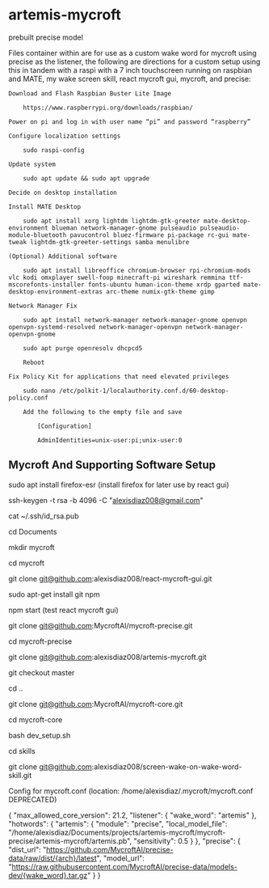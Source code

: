 # artemis-mycroft
prebuilt precise model

Files container within are for use as a custom wake word for mycroft using precise as the listener,
the following are directions for a custom setup using this in tandem with a raspi with a 7 inch touchscreen running on raspbian and MATE,
 my wake screen skill, react mycroft gui, mycroft, and precise:

    Download and Flash Raspbian Buster Lite Image

        https://www.raspberrypi.org/downloads/raspbian/

    Power on pi and log in with user name “pi” and password “raspberry”

    Configure localization settings

        sudo raspi-config

    Update system

        sudo apt update && sudo apt upgrade

    Decide on desktop installation

    Install MATE Desktop

        sudo apt install xorg lightdm lightdm-gtk-greeter mate-desktop-environment blueman network-manager-gnome pulseaudio pulseaudio-module-bluetooth pavucontrol bluez-firmware pi-package rc-gui mate-tweak lightdm-gtk-greeter-settings samba menulibre

    (Optional) Additional software

        sudo apt install libreoffice chromium-browser rpi-chromium-mods vlc kodi omxplayer swell-foop minecraft-pi wireshark remmina ttf-mscorefonts-installer fonts-ubuntu human-icon-theme xrdp gparted mate-desktop-environment-extras arc-theme numix-gtk-theme gimp

    Network Manager Fix

        sudo apt install network-manager network-manager-gnome openvpn openvpn-systemd-resolved network-manager-openvpn network-manager-openvpn-gnome

        sudo apt purge openresolv dhcpcd5

        Reboot

    Fix Policy Kit for applications that need elevated privileges

        sudo nano /etc/polkit-1/localauthority.conf.d/60-desktop-policy.conf

        Add the following to the empty file and save

            [Configuration]

            AdminIdentities=unix-user:pi;unix-user:0


Mycroft And Supporting Software Setup
----------------------------------

sudo apt install firefox-esr (install firefox for later use by react gui)

ssh-keygen -t rsa -b 4096 -C "alexisdiaz008@gmail.com"

cat ~/.ssh/id_rsa.pub

cd Documents

mkdir mycroft

cd mycroft

git clone git@github.com:alexisdiaz008/react-mycroft-gui.git

sudo apt-get install git npm

npm start (test react mycroft gui)

git clone git@github.com:MycroftAI/mycroft-precise.git

cd mycroft-precise

git clone git@github.com:alexisdiaz008/artemis-mycroft.git

git checkout master 



cd ..

git clone git@github.com:MycroftAI/mycroft-core.git

cd mycroft-core

bash dev_setup.sh

cd skills

git clone git@github.com:alexisdiaz008/screen-wake-on-wake-word-skill.git


Config for mycroft.conf (location: /home/alexisdiaz/.mycroft/mycroft.conf DEPRECATED)

{
  "max_allowed_core_version": 21.2,
  "listener": {
    "wake_word": "artemis"
  },
  "hotwords": {
    "artemis": {
      "module": "precise",
      "local_model_file": "/home/alexisdiaz/Documents/projects/artemis-mycroft/mycroft-precise/artemis-mycroft/artemis.pb",
      "sensitivity": 0.5
    }
  },
  "precise": {
    "dist_url": "https://github.com/MycroftAI/precise-data/raw/dist/{arch}/latest",
    "model_url": "https://raw.githubusercontent.com/MycroftAI/precise-data/models-dev/{wake_word}.tar.gz"
  }
}
